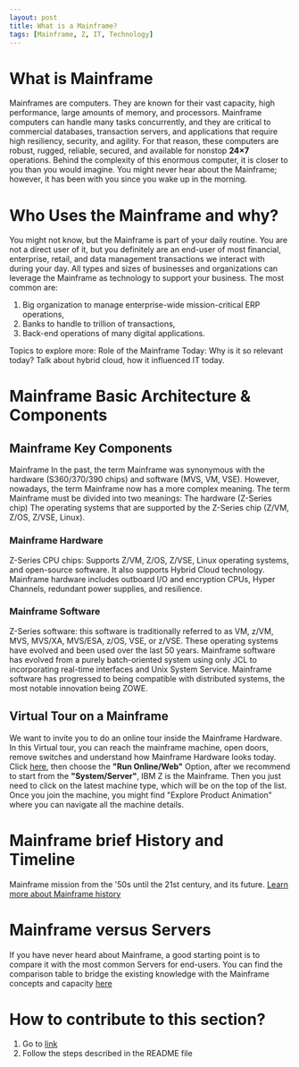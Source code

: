 ```yaml
---
layout: post
title: What is a Mainframe?
tags: [Mainframe, Z, IT, Technology]
---
```


# What is Mainframe
Mainframes are computers. They are known for their vast capacity, high performance, large amounts of memory, and processors.  Mainframe computers can handle many tasks concurrently, and they are critical to commercial databases, transaction servers, and applications that require high resiliency, security, and agility.
For that reason, these computers are robust, rugged, reliable, secured, and available for nonstop **24×7** operations.
Behind the complexity of this enormous computer, it is closer to you than you would imagine. You might never hear about the Mainframe; however, it has been with you since you wake up in the morning. 

# Who Uses the Mainframe and why? 
You might not know, but the Mainframe is part of your daily routine. You are not a direct user of it, but you definitely are an end-user of most financial, enterprise, retail, and data management transactions we interact with during your day. All types and sizes of businesses and organizations can leverage the Mainframe as technology to support your business. The most common are:
1. Big organization to manage enterprise-wide mission-critical ERP operations, 
2. Banks to handle to trillion of transactions, 
3. Back-end operations of many digital applications. 
 
Topics to explore more: Role of the Mainframe Today: Why is it so relevant today? Talk about hybrid cloud, how it influenced IT today. 

# Mainframe Basic Architecture & Components

## Mainframe Key Components
Mainframe In the past, the term Mainframe was synonymous with the hardware (S360/370/390 chips) and software (MVS, VM, VSE).  However, nowadays, the term Mainframe now has a more complex meaning.
 The term Mainframe must be divided into two meanings:
The hardware (Z-Series chip) 
The operating systems that are supported by the Z-Series chip (Z/VM, Z/OS, Z/VSE, Linux).
 
### Mainframe Hardware
 
 Z-Series CPU chips:  Supports Z/VM, Z/OS, Z/VSE, Linux operating systems, and open-source software.  It also supports Hybrid Cloud technology.  Mainframe hardware includes outboard I/O and encryption CPUs, Hyper Channels, redundant power supplies, and resilience. 
 
### Mainframe Software

Z-Series software: this software is traditionally referred to as VM, z/VM, MVS, MVS/XA, MVS/ESA, z/OS, VSE, or z/VSE.  These operating systems have evolved and been used over the last 50 years.  Mainframe software has evolved from a purely batch-oriented system using only JCL to incorporating real-time interfaces and Unix System Service.  Mainframe software has progressed to being compatible with distributed systems, the most notable innovation being ZOWE.
 
## Virtual Tour on a Mainframe
We want to invite you to do an online tour inside the Mainframe Hardware.  In this Virtual tour, you can reach the mainframe machine, open doors, remove switches and understand how Mainframe Hardware looks today. Click [here](http://m.kaon.com/c/ib), then choose the **"Run Online/Web"** Option, after we recommend to start from the **"System/Server"**, IBM Z is the Mainframe. Then you just need to click on the latest machine type, which will be on the top of the list. Once you join the machine, you might find "Explore Product Animation" where you can navigate all the machine details. 

# Mainframe brief History and Timeline
Mainframe mission from the '50s until the 21st century, and its future. [Learn more about Mainframe history](https://www.computerhistory.org/revolution/mainframe-computers/7/166)

# Mainframe versus Servers 
If you have never heard about Mainframe, a good starting point is to compare it with the most common Servers for end-users. You can find the comparison table to bridge the existing knowledge with the Mainframe concepts and capacity [here](https://www.educba.com/mainframe-vs-server/)

# How to contribute to this section?
1.  Go to [link](https://github.com/openmainframeproject/omp-education)
2.  Follow the steps described in the README file
